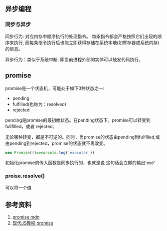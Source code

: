 ## 异步编程
### 同步与异步
同步行为: 对应内存中顺序执行的处理指令。 每条指令都会严格按照它们出现的顺序来执行, 而每条指令执行后也能立即获得存储在系统本地(如寄存器或系统内存)的信息。

异步行为：类似于系统中断, 即当前进程外部的实体可以触发代码执行。
## promise
promise是一个状态机，可能处于如下3种状态之一:
- pending
- fulfilled(也称为：resolved)
- rejected

pending是promise的最初始状态。在pending状态下，promise可以转变到fullfilled，或者 rejected。

无论哪种转变，都是不可逆的。同时，当promise的状态由pending到fulfilled,或由pending到rejected，promise的状态就不再改变。

```js
new Promise(()=>console.log('executor'))
```
初始化promise的传入函数是同步执行的，也就是说 这句话会立即的输出'exe'
### proise.resolve()
可以将一个值

## 参考资料
1. [promise mdn](https://developer.mozilla.org/zh-CN/docs/Web/JavaScript/Reference/Global_Objects/Promise)
2. [现代JS教程 promise](https://zh.javascript.info/promise-basics)